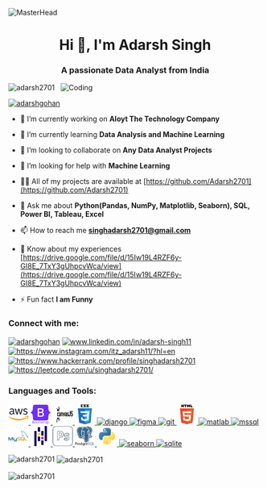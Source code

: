 ![MasterHead](https://onlinegiftools.com/images/gif/illustrations/change-gif-brightness.png)

<h1 align="center">Hi 👋, I'm Adarsh Singh</h1>
<h3 align="center">A passionate Data Analyst from India</h3>
<img align="right" alt="Coding" width="400" src="https://cdn.prod.website-files.com/5c19100c2b50073e6ee69da1/60d35967a853a1b14851703b_All%20the%20data%20(1).gif">

<p align="left"> <img src="https://komarev.com/ghpvc/?username=adarsh2701&label=Profile%20views&color=0e75b6&style=flat" alt="adarsh2701" /> </p>

<p align="left"> <a href="https://twitter.com/adarshgohan" target="blank"><img src="https://img.shields.io/twitter/follow/adarshgohan?logo=twitter&style=for-the-badge" alt="adarshgohan" /></a> </p>

- 🔭 I’m currently working on **Aloyt The Technology Company**

- 🌱 I’m currently learning **Data Analysis and Machine Learning**

- 👯 I’m looking to collaborate on **Any Data Analyst Projects**

- 🤝 I’m looking for help with **Machine Learning**

- 👨‍💻 All of my projects are available at [https://github.com/Adarsh2701](https://github.com/Adarsh2701)

- 💬 Ask me about **Python(Pandas, NumPy, Matplotlib, Seaborn), SQL, Power BI, Tableau, Excel**

- 📫 How to reach me **singhadarsh2701@gmail.com**

- 📄 Know about my experiences [https://drive.google.com/file/d/15Iw19L4RZF6y-GI8E_7TxY3gUhpcvWca/view](https://drive.google.com/file/d/15Iw19L4RZF6y-GI8E_7TxY3gUhpcvWca/view)

- ⚡ Fun fact **I am Funny**

<h3 align="left">Connect with me:</h3>
<p align="left">
<a href="https://twitter.com/adarshgohan" target="blank"><img align="center" src="https://raw.githubusercontent.com/rahuldkjain/github-profile-readme-generator/master/src/images/icons/Social/twitter.svg" alt="adarshgohan" height="30" width="40" /></a>
<a href="https://linkedin.com/in/www.linkedin.com/in/adarsh-singh11" target="blank"><img align="center" src="https://raw.githubusercontent.com/rahuldkjain/github-profile-readme-generator/master/src/images/icons/Social/linked-in-alt.svg" alt="www.linkedin.com/in/adarsh-singh11" height="30" width="40" /></a>
<a href="https://instagram.com/https://www.instagram.com/itz_adarsh11/?hl=en" target="blank"><img align="center" src="https://raw.githubusercontent.com/rahuldkjain/github-profile-readme-generator/master/src/images/icons/Social/instagram.svg" alt="https://www.instagram.com/itz_adarsh11/?hl=en" height="30" width="40" /></a>
<a href="https://www.hackerrank.com/https://www.hackerrank.com/profile/singhadarsh2701" target="blank"><img align="center" src="https://raw.githubusercontent.com/rahuldkjain/github-profile-readme-generator/master/src/images/icons/Social/hackerrank.svg" alt="https://www.hackerrank.com/profile/singhadarsh2701" height="30" width="40" /></a>
<a href="https://www.leetcode.com/https://leetcode.com/u/singhadarsh2701/" target="blank"><img align="center" src="https://raw.githubusercontent.com/rahuldkjain/github-profile-readme-generator/master/src/images/icons/Social/leet-code.svg" alt="https://leetcode.com/u/singhadarsh2701/" height="30" width="40" /></a>
</p>

<h3 align="left">Languages and Tools:</h3>
<p align="left"> <a href="https://aws.amazon.com" target="_blank" rel="noreferrer"> <img src="https://raw.githubusercontent.com/devicons/devicon/master/icons/amazonwebservices/amazonwebservices-original-wordmark.svg" alt="aws" width="40" height="40"/> </a> <a href="https://getbootstrap.com" target="_blank" rel="noreferrer"> <img src="https://raw.githubusercontent.com/devicons/devicon/master/icons/bootstrap/bootstrap-plain-wordmark.svg" alt="bootstrap" width="40" height="40"/> </a> <a href="https://canvasjs.com" target="_blank" rel="noreferrer"> <img src="https://raw.githubusercontent.com/Hardik0307/Hardik0307/master/assets/canvasjs-charts.svg" alt="canvasjs" width="40" height="40"/> </a> <a href="https://www.w3schools.com/css/" target="_blank" rel="noreferrer"> <img src="https://raw.githubusercontent.com/devicons/devicon/master/icons/css3/css3-original-wordmark.svg" alt="css3" width="40" height="40"/> </a> <a href="https://www.djangoproject.com/" target="_blank" rel="noreferrer"> <img src="https://cdn.worldvectorlogo.com/logos/django.svg" alt="django" width="40" height="40"/> </a> <a href="https://www.figma.com/" target="_blank" rel="noreferrer"> <img src="https://www.vectorlogo.zone/logos/figma/figma-icon.svg" alt="figma" width="40" height="40"/> </a> <a href="https://git-scm.com/" target="_blank" rel="noreferrer"> <img src="https://www.vectorlogo.zone/logos/git-scm/git-scm-icon.svg" alt="git" width="40" height="40"/> </a> <a href="https://www.w3.org/html/" target="_blank" rel="noreferrer"> <img src="https://raw.githubusercontent.com/devicons/devicon/master/icons/html5/html5-original-wordmark.svg" alt="html5" width="40" height="40"/> </a> <a href="https://www.mathworks.com/" target="_blank" rel="noreferrer"> <img src="https://upload.wikimedia.org/wikipedia/commons/2/21/Matlab_Logo.png" alt="matlab" width="40" height="40"/> </a> <a href="https://www.microsoft.com/en-us/sql-server" target="_blank" rel="noreferrer"> <img src="https://www.svgrepo.com/show/303229/microsoft-sql-server-logo.svg" alt="mssql" width="40" height="40"/> </a> <a href="https://www.mysql.com/" target="_blank" rel="noreferrer"> <img src="https://raw.githubusercontent.com/devicons/devicon/master/icons/mysql/mysql-original-wordmark.svg" alt="mysql" width="40" height="40"/> </a> <a href="https://pandas.pydata.org/" target="_blank" rel="noreferrer"> <img src="https://raw.githubusercontent.com/devicons/devicon/2ae2a900d2f041da66e950e4d48052658d850630/icons/pandas/pandas-original.svg" alt="pandas" width="40" height="40"/> </a> <a href="https://www.photoshop.com/en" target="_blank" rel="noreferrer"> <img src="https://raw.githubusercontent.com/devicons/devicon/master/icons/photoshop/photoshop-line.svg" alt="photoshop" width="40" height="40"/> </a> <a href="https://www.postgresql.org" target="_blank" rel="noreferrer"> <img src="https://raw.githubusercontent.com/devicons/devicon/master/icons/postgresql/postgresql-original-wordmark.svg" alt="postgresql" width="40" height="40"/> </a> <a href="https://www.python.org" target="_blank" rel="noreferrer"> <img src="https://raw.githubusercontent.com/devicons/devicon/master/icons/python/python-original.svg" alt="python" width="40" height="40"/> </a> <a href="https://seaborn.pydata.org/" target="_blank" rel="noreferrer"> <img src="https://seaborn.pydata.org/_images/logo-mark-lightbg.svg" alt="seaborn" width="40" height="40"/> </a> <a href="https://www.sqlite.org/" target="_blank" rel="noreferrer"> <img src="https://www.vectorlogo.zone/logos/sqlite/sqlite-icon.svg" alt="sqlite" width="40" height="40"/> </a> </p>

<p><img align="left" src="https://github-readme-stats.vercel.app/api/top-langs?username=adarsh2701&show_icons=true&locale=en&layout=compact" alt="adarsh2701" /></p>

<p>&nbsp;<img align="center" src="https://github-readme-stats.vercel.app/api?username=adarsh2701&show_icons=true&locale=en" alt="adarsh2701" /></p>

<p><img align="center" src="https://github-readme-streak-stats.herokuapp.com/?user=adarsh2701&" alt="adarsh2701" /></p>
